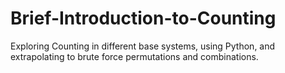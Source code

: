 # Brief-Introduction-to-Counting
Exploring Counting in different base systems, using Python, and extrapolating to brute force permutations and combinations.
